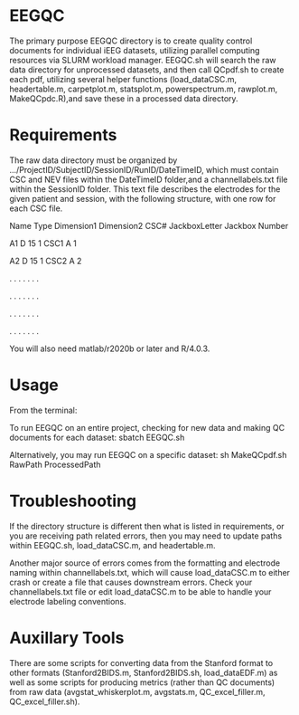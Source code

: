 # EEGQC

The primary purpose EEGQC directory is to create quality control documents for individual iEEG datasets, utilizing
parallel computing resources via SLURM workload manager. EEGQC.sh will search the raw data directory for unprocessed
datasets, and then call QCpdf.sh
to create each pdf, utilizing several helper functions (load_dataCSC.m, headertable.m,
carpetplot.m, statsplot.m, powerspectrum.m, rawplot.m, MakeQCpdc.R),and save these 
in a processed data directory.

# Requirements

The raw data directory must be organized by .../ProjectID/SubjectID/SessionID/RunID/DateTimeID,
which must contain CSC and NEV files within the DateTimeID folder,and a channellabels.txt file
within the SessionID folder. This text file describes the electrodes for the given patient and
session, with the following structure, with one row for each CSC file.

Name Type Dimension1 Dimension2 CSC# JackboxLetter Jackbox Number

A1     D      15           1    CSC1       A              1

A2     D      15           1    CSC2       A              2

.      .       .           .      .        .              .

.      .       .           .      .        .              .

.      .       .           .      .        .              .

.      .       .           .      .        .              .


You will also need matlab/r2020b or later and R/4.0.3.

# Usage
From the terminal:

To run EEGQC on an entire project, checking for new data and making QC documents for each dataset:
sbatch EEGQC.sh

Alternatively, you may run EEGQC on a specific dataset:
sh MakeQCpdf.sh RawPath ProcessedPath

# Troubleshooting
If the directory structure is different then what is listed in requirements, or you are
receiving path related errors, then you may need to update paths within EEGQC.sh, load_dataCSC.m,
and headertable.m.

Another major source of errors comes from the formatting and electrode naming within channellabels.txt,
which will cause load_dataCSC.m to either crash or create a file that causes downstream errors.
Check your channellabels.txt file or edit load_dataCSC.m to be able to handle your electrode labeling conventions.

# Auxillary Tools
There are some scripts for converting data from the Stanford format to other formats (Stanford2BIDS.m, Stanford2BIDS.sh, load_dataEDF.m) as well as some scripts for producing metrics (rather than QC documents) from raw data (avgstat_whiskerplot.m, avgstats.m, QC_excel_filler.m, QC_excel_filler.sh).

